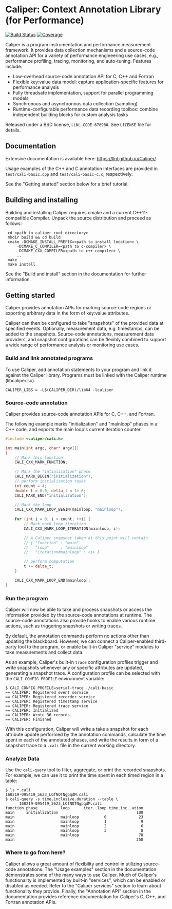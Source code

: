 Caliper: Context Annotation Library (for Performance)
==========================================

[![Build Status](https://travis-ci.org/LLNL/Caliper.svg)](https://travis-ci.org/LLNL/Caliper)
[![Coverage](https://img.shields.io/codecov/c/github/LLNL/Caliper/master.svg)](https://codecov.io/gh/LLNL/Caliper)

Caliper is a program instrumentation and performance measurement
framework. It provides data collection mechanisms and a source-code
annotation API for a variety of performance engineering use cases,
e.g., performance profiling, tracing, monitoring, and
auto-tuning. Features include:

* Low-overhead source-code annotation API for C, C++ and Fortran
* Flexible key:value data model: capture application-specific
  features for performance analysis
* Fully threadsafe implementation, support for parallel programming
  models
* Synchronous and asynchronous data collection (sampling)
* Runtime-configurable performance data recording toolbox: combine 
  independent building blocks for custom analysis tasks

Released under a BSD license, `LLNL-CODE-678900`. 
See `LICENSE` file for details.


Documentation
------------------------------------------

Extensive documentation is available here:
https://llnl.github.io/Caliper/

Usage examples of the C++ and C annotation interfaces are provided in 
`test/cali-basic.cpp` and `test/cali-basic-c.c`, respectively.

See the "Getting started" section below for a brief tutorial.

Building and installing
------------------------------------------

Building and installing Caliper requires cmake and a current C++11-compatible
Compiler. Unpack the source distribution and proceed as follows:

     cd <path to caliper root directory>
     mkdir build && cd build
     cmake -DCMAKE_INSTALL_PREFIX=<path to install location> \ 
         -DCMAKE_C_COMPILER=<path to c-compiler> \
         -DCMAKE_CXX_COMPILER=<path to c++-compiler> \
         ..
     make 
     make install

See the "Build and install" section in the documentation for further
information.

Getting started
------------------------------------------

Caliper provides annotation APIs for marking source-code regions or
exporting arbitrary data in the form of key:value attributes.

Caliper can then be configured to take "snapshots" of the provided
data at specified events. Optionally, measurement data,
e.g. timestamps, can be added to the snapshots. Source-code
annotations, measurement data providers, and snapshot configurations
can be flexibly combined to support a wide range of performance
analysis or monitoring use cases. 

### Build and link annotated programs

To use Caliper, add annotation statements to your program and link it
against the Caliper library. Programs must be linked with the Caliper
runtime (libcaliper.so).

    CALIPER_LIBS = -L$(CALIPER_DIR)/lib64 -lcaliper


### Source-code annotation

Caliper provides source-code annotation APIs for C, C++, and Fortran.

The following example marks "initialization" and "mainloop" phases in
a C++ code, and exports the main loop's current iteration counter.

```C++
#include <caliper/cali.h>

int main(int argc, char* argv[])
{
    // Mark this function
    CALI_CXX_MARK_FUNCTION;

    // Mark the "intialization" phase
    CALI_MARK_BEGIN("initialization");
    // perform initialization tasks
    int count = 4;
    double t = 0.0, delta_t = 1e-6;
    CALI_MARK_END("initialization");

    // Mark the loop 
    CALI_CXX_MARK_LOOP_BEGIN(mainloop, "mainloop");
        
    for (int i = 0; i < count; ++i) {
        // Mark each loop iteration  
        CALI_CXX_MARK_LOOP_ITERATION(mainloop, i);

        // A Caliper snapshot taken at this point will contain
        // { "function" : "main"
        //   "loop"     : "mainloop"
        //   "iteration#mainloop" : <i> }

        // perform computation
        t += delta_t;
    }

    CALI_CXX_MARK_LOOP_END(mainloop);
}
```

### Run the program

Caliper will now be able to take and process snapshots
or access the information provided by the source-code annotations at
runtime. The source-code annotations also provide hooks to enable
various runtime actions, such as triggering snapshots or writing
traces.

By default, the annotation commands perform no actions other than
updating the blackboard. However, we can connect a Caliper-enabled
third-party tool to the program, or enable built-in Caliper "service"
modules to take measurements and collect data.

As an example, Caliper's built-in `trace` configuration profiles
trigger and write snapshots whenever any or specific attributes are
updated, generating a snapshot trace. A configuration profile can be
selected with the `CALI_CONFIG_PROFILE` environment variable:

    $ CALI_CONFIG_PROFILE=serial-trace ./cali-basic
    == CALIPER: Registered event service
    == CALIPER: Registered recorder service
    == CALIPER: Registered timestamp service
    == CALIPER: Registered trace service
    == CALIPER: Initialized
    == CALIPER: Wrote 36 records.
    == CALIPER: Finished

With this configuration, Caliper will write a take a snapshot for each
attribute update performed by the annotation commands, calculate the
time spent in each of the annotated phases, and write the results in
form of a snapshot trace to a `.cali` file in the current working
directory.

### Analyze Data

Use the `cali-query` tool to filter, aggregate, or print the recorded
snapshots. For example, we can use it to print the time spent in each
timed region in a table:

    $ ls *.cali
    160219-095419_5623_LQfNQTNgpqdM.cali
    $ cali-query -s time.inclusive.duration --table \
          160219-095419_5623_LQfNQTNgpqdM.cali
    function phase          loop      iter..loop time.inc..ation
    main     initialization                                  100
    main                    mainloop           0              23
    main                    mainloop           1               9
    main                    mainloop           2               6
    main                    mainloop           3               8
    main                    mainloop                          78
    main                                                     258

### Where to go from here?

Caliper allows a great amount of flexibility and control in utilizing
source-code annotations. The "Usage examples" section in the
documentation demonstrates some of the many ways to use Caliper.  Much
of Caliper's functionality is implemented by built-in "services",
which can be enabled or disabled as needed. Refer to the "Caliper
services" section to learn about functionality they provide.  Finally,
the "Annotation API" section in the documentation provides reference
documentation for Caliper's C, C++, and Fortran annotation APIs.

